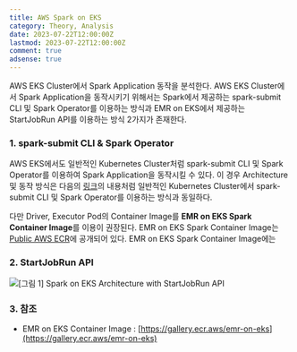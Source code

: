 ```yaml
---
title: AWS Spark on EKS
category: Theory, Analysis
date: 2023-07-22T12:00:00Z
lastmod: 2023-07-22T12:00:00Z
comment: true
adsense: true
---
```


AWS EKS Cluster에서 Spark Application 동작을 분석한다. AWS EKS Cluster에서 Spark Application을 동작시키기 위해서는 
Spark에서 제공하는 spark-submit CLI 및 Spark Operator를 이용하는 방식과 EMR on EKS에서 제공하는 StartJobRun API를 이용하는 방식 2가지가 존재한다.

### 1. spark-submit CLI & Spark Operator

AWS EKS에서도 일반적인 Kubernetes Cluster처럼 spark-submit CLI 및 Spark Operator를 이용하여 Spark Application을 동작시킬 수 있다. 이 경우 Architecture 및 동작 방식은 다음의 [링크](https://ssup2.github.io/theory_analysis/Spark_Kubernetes/)의 내용처럼 일반적인 Kubernetes Cluster에서 spark-submit CLI 및 Spark Operator를 이용하는 방식과 동일하다.

다만 Driver, Executor Pod의 Container Image를 **EMR on EKS Spark Container Image**를 이용이 권장된다. EMR on EKS Spark Container Image는 [Public AWS ECR](https://gallery.ecr.aws/emr-on-eks)에 공개되어 있다. EMR on EKS Spark Container Image에는 

### 2. StartJobRun API

![[그림 1] Spark on EKS Architecture with StartJobRun API]({{site.baseurl}}/images/theory_analysis/AWS_Spark_on_EKS/Spark_EKS_Architecture_StartJobRun_API.PNG)

### 3. 참조

* EMR on EKS Container Image : [https://gallery.ecr.aws/emr-on-eks](https://gallery.ecr.aws/emr-on-eks)
